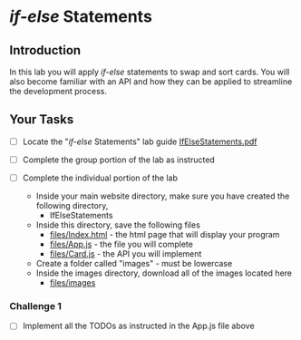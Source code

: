 # _if-else_ Statements

## Introduction
In this lab you will apply _if-else_ statements to swap and sort cards.  You will also become familiar with an API and how they can be applied to streamline the development process.  

## Your Tasks

- [ ] Locate the "_if-else_ Statements" lab guide [IfElseStatements.pdf](IfElseStatements.pdf)

- [ ] Complete the group portion of the lab as instructed

- [ ] Complete the individual portion of the lab

	* Inside your main website directory, make sure you have created the following directory, 
		- IfElseStatements
	* Inside this directory, save the following files
		- [files/Index.html](files/Index.html) - the html page that will display your program
		- [files/App.js](files/App.js) - the file you will complete
		- [files/Card.js](files/Card.js) - the API you will implement
	* Create a folder called "images" - must be lowercase
	* Inside the images directory, download all of the images located here
		- [files/images](files/images)

### Challenge 1

- [ ] Implement all the TODOs as instructed in the App.js file above














